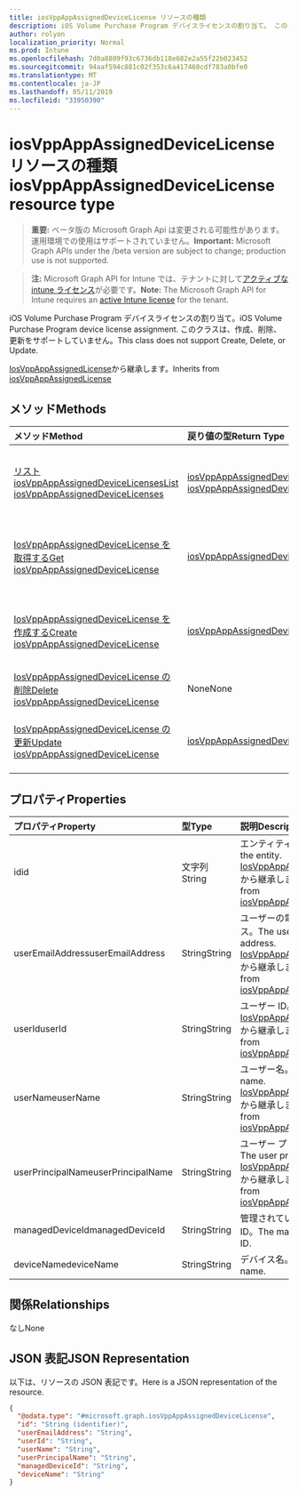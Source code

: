 ```yaml
---
title: iosVppAppAssignedDeviceLicense リソースの種類
description: iOS Volume Purchase Program デバイスライセンスの割り当て。 このクラスは、作成、削除、更新をサポートしていません。
author: rolyon
localization_priority: Normal
ms.prod: Intune
ms.openlocfilehash: 7d0a8809f93c6736db118e682e2a55f22b023452
ms.sourcegitcommit: 94aaf594c881c02f353c6a417460cdf783a0bfe0
ms.translationtype: MT
ms.contentlocale: ja-JP
ms.lasthandoff: 05/11/2019
ms.locfileid: "33950390"
---
```

# <a name="iosvppappassigneddevicelicense-resource-type"></a><span data-ttu-id="9be10-104">iosVppAppAssignedDeviceLicense リソースの種類</span><span class="sxs-lookup"><span data-stu-id="9be10-104">iosVppAppAssignedDeviceLicense resource type</span></span>

> <span data-ttu-id="9be10-105">**重要:** ベータ版の Microsoft Graph Api は変更される可能性があります。運用環境での使用はサポートされていません。</span><span class="sxs-lookup"><span data-stu-id="9be10-105">**Important:** Microsoft Graph APIs under the /beta version are subject to change; production use is not supported.</span></span>

> <span data-ttu-id="9be10-106">**注:** Microsoft Graph API for Intune では、テナントに対して[アクティブな intune ライセンス](https://go.microsoft.com/fwlink/?linkid=839381)が必要です。</span><span class="sxs-lookup"><span data-stu-id="9be10-106">**Note:** The Microsoft Graph API for Intune requires an [active Intune license](https://go.microsoft.com/fwlink/?linkid=839381) for the tenant.</span></span>

<span data-ttu-id="9be10-107">iOS Volume Purchase Program デバイスライセンスの割り当て。</span><span class="sxs-lookup"><span data-stu-id="9be10-107">iOS Volume Purchase Program device license assignment.</span></span> <span data-ttu-id="9be10-108">このクラスは、作成、削除、更新をサポートしていません。</span><span class="sxs-lookup"><span data-stu-id="9be10-108">This class does not support Create, Delete, or Update.</span></span>


<span data-ttu-id="9be10-109">[IosVppAppAssignedLicense](../resources/intune-apps-iosvppappassignedlicense.md)から継承します。</span><span class="sxs-lookup"><span data-stu-id="9be10-109">Inherits from [iosVppAppAssignedLicense](../resources/intune-apps-iosvppappassignedlicense.md)</span></span>

## <a name="methods"></a><span data-ttu-id="9be10-110">メソッド</span><span class="sxs-lookup"><span data-stu-id="9be10-110">Methods</span></span>
|<span data-ttu-id="9be10-111">メソッド</span><span class="sxs-lookup"><span data-stu-id="9be10-111">Method</span></span>|<span data-ttu-id="9be10-112">戻り値の型</span><span class="sxs-lookup"><span data-stu-id="9be10-112">Return Type</span></span>|<span data-ttu-id="9be10-113">説明</span><span class="sxs-lookup"><span data-stu-id="9be10-113">Description</span></span>|
|:---|:---|:---|
|[<span data-ttu-id="9be10-114">リスト iosVppAppAssignedDeviceLicenses</span><span class="sxs-lookup"><span data-stu-id="9be10-114">List iosVppAppAssignedDeviceLicenses</span></span>](../api/intune-apps-iosvppappassigneddevicelicense-list.md)|<span data-ttu-id="9be10-115">[iosVppAppAssignedDeviceLicense](../resources/intune-apps-iosvppappassigneddevicelicense.md)コレクション</span><span class="sxs-lookup"><span data-stu-id="9be10-115">[iosVppAppAssignedDeviceLicense](../resources/intune-apps-iosvppappassigneddevicelicense.md) collection</span></span>|<span data-ttu-id="9be10-116">[IosVppAppAssignedDeviceLicense](../resources/intune-apps-iosvppappassigneddevicelicense.md)オブジェクトのプロパティとリレーションシップをリストします。</span><span class="sxs-lookup"><span data-stu-id="9be10-116">List properties and relationships of the [iosVppAppAssignedDeviceLicense](../resources/intune-apps-iosvppappassigneddevicelicense.md) objects.</span></span>|
|[<span data-ttu-id="9be10-117">IosVppAppAssignedDeviceLicense を取得する</span><span class="sxs-lookup"><span data-stu-id="9be10-117">Get iosVppAppAssignedDeviceLicense</span></span>](../api/intune-apps-iosvppappassigneddevicelicense-get.md)|[<span data-ttu-id="9be10-118">iosVppAppAssignedDeviceLicense</span><span class="sxs-lookup"><span data-stu-id="9be10-118">iosVppAppAssignedDeviceLicense</span></span>](../resources/intune-apps-iosvppappassigneddevicelicense.md)|<span data-ttu-id="9be10-119">[IosVppAppAssignedDeviceLicense](../resources/intune-apps-iosvppappassigneddevicelicense.md)オブジェクトのプロパティとリレーションシップを読み取ります。</span><span class="sxs-lookup"><span data-stu-id="9be10-119">Read properties and relationships of the [iosVppAppAssignedDeviceLicense](../resources/intune-apps-iosvppappassigneddevicelicense.md) object.</span></span>|
|[<span data-ttu-id="9be10-120">IosVppAppAssignedDeviceLicense を作成する</span><span class="sxs-lookup"><span data-stu-id="9be10-120">Create iosVppAppAssignedDeviceLicense</span></span>](../api/intune-apps-iosvppappassigneddevicelicense-create.md)|[<span data-ttu-id="9be10-121">iosVppAppAssignedDeviceLicense</span><span class="sxs-lookup"><span data-stu-id="9be10-121">iosVppAppAssignedDeviceLicense</span></span>](../resources/intune-apps-iosvppappassigneddevicelicense.md)|<span data-ttu-id="9be10-122">新しい[iosVppAppAssignedDeviceLicense](../resources/intune-apps-iosvppappassigneddevicelicense.md)オブジェクトを作成します。</span><span class="sxs-lookup"><span data-stu-id="9be10-122">Create a new [iosVppAppAssignedDeviceLicense](../resources/intune-apps-iosvppappassigneddevicelicense.md) object.</span></span>|
|[<span data-ttu-id="9be10-123">IosVppAppAssignedDeviceLicense の削除</span><span class="sxs-lookup"><span data-stu-id="9be10-123">Delete iosVppAppAssignedDeviceLicense</span></span>](../api/intune-apps-iosvppappassigneddevicelicense-delete.md)|<span data-ttu-id="9be10-124">None</span><span class="sxs-lookup"><span data-stu-id="9be10-124">None</span></span>|<span data-ttu-id="9be10-125">[IosVppAppAssignedDeviceLicense](../resources/intune-apps-iosvppappassigneddevicelicense.md)を削除します。</span><span class="sxs-lookup"><span data-stu-id="9be10-125">Deletes a [iosVppAppAssignedDeviceLicense](../resources/intune-apps-iosvppappassigneddevicelicense.md).</span></span>|
|[<span data-ttu-id="9be10-126">IosVppAppAssignedDeviceLicense の更新</span><span class="sxs-lookup"><span data-stu-id="9be10-126">Update iosVppAppAssignedDeviceLicense</span></span>](../api/intune-apps-iosvppappassigneddevicelicense-update.md)|[<span data-ttu-id="9be10-127">iosVppAppAssignedDeviceLicense</span><span class="sxs-lookup"><span data-stu-id="9be10-127">iosVppAppAssignedDeviceLicense</span></span>](../resources/intune-apps-iosvppappassigneddevicelicense.md)|<span data-ttu-id="9be10-128">[IosVppAppAssignedDeviceLicense](../resources/intune-apps-iosvppappassigneddevicelicense.md)オブジェクトのプロパティを更新します。</span><span class="sxs-lookup"><span data-stu-id="9be10-128">Update the properties of a [iosVppAppAssignedDeviceLicense](../resources/intune-apps-iosvppappassigneddevicelicense.md) object.</span></span>|

## <a name="properties"></a><span data-ttu-id="9be10-129">プロパティ</span><span class="sxs-lookup"><span data-stu-id="9be10-129">Properties</span></span>
|<span data-ttu-id="9be10-130">プロパティ</span><span class="sxs-lookup"><span data-stu-id="9be10-130">Property</span></span>|<span data-ttu-id="9be10-131">型</span><span class="sxs-lookup"><span data-stu-id="9be10-131">Type</span></span>|<span data-ttu-id="9be10-132">説明</span><span class="sxs-lookup"><span data-stu-id="9be10-132">Description</span></span>|
|:---|:---|:---|
|<span data-ttu-id="9be10-133">id</span><span class="sxs-lookup"><span data-stu-id="9be10-133">id</span></span>|<span data-ttu-id="9be10-134">文字列</span><span class="sxs-lookup"><span data-stu-id="9be10-134">String</span></span>|<span data-ttu-id="9be10-135">エンティティのキー。</span><span class="sxs-lookup"><span data-stu-id="9be10-135">Key of the entity.</span></span> <span data-ttu-id="9be10-136">[IosVppAppAssignedLicense](../resources/intune-apps-iosvppappassignedlicense.md)から継承します。</span><span class="sxs-lookup"><span data-stu-id="9be10-136">Inherited from [iosVppAppAssignedLicense](../resources/intune-apps-iosvppappassignedlicense.md)</span></span>|
|<span data-ttu-id="9be10-137">userEmailAddress</span><span class="sxs-lookup"><span data-stu-id="9be10-137">userEmailAddress</span></span>|<span data-ttu-id="9be10-138">String</span><span class="sxs-lookup"><span data-stu-id="9be10-138">String</span></span>|<span data-ttu-id="9be10-139">ユーザーの電子メールアドレス。</span><span class="sxs-lookup"><span data-stu-id="9be10-139">The user email address.</span></span> <span data-ttu-id="9be10-140">[IosVppAppAssignedLicense](../resources/intune-apps-iosvppappassignedlicense.md)から継承します。</span><span class="sxs-lookup"><span data-stu-id="9be10-140">Inherited from [iosVppAppAssignedLicense](../resources/intune-apps-iosvppappassignedlicense.md)</span></span>|
|<span data-ttu-id="9be10-141">userId</span><span class="sxs-lookup"><span data-stu-id="9be10-141">userId</span></span>|<span data-ttu-id="9be10-142">String</span><span class="sxs-lookup"><span data-stu-id="9be10-142">String</span></span>|<span data-ttu-id="9be10-143">ユーザー ID。</span><span class="sxs-lookup"><span data-stu-id="9be10-143">The user ID.</span></span> <span data-ttu-id="9be10-144">[IosVppAppAssignedLicense](../resources/intune-apps-iosvppappassignedlicense.md)から継承します。</span><span class="sxs-lookup"><span data-stu-id="9be10-144">Inherited from [iosVppAppAssignedLicense](../resources/intune-apps-iosvppappassignedlicense.md)</span></span>|
|<span data-ttu-id="9be10-145">userName</span><span class="sxs-lookup"><span data-stu-id="9be10-145">userName</span></span>|<span data-ttu-id="9be10-146">String</span><span class="sxs-lookup"><span data-stu-id="9be10-146">String</span></span>|<span data-ttu-id="9be10-147">ユーザー名。</span><span class="sxs-lookup"><span data-stu-id="9be10-147">The user name.</span></span> <span data-ttu-id="9be10-148">[IosVppAppAssignedLicense](../resources/intune-apps-iosvppappassignedlicense.md)から継承します。</span><span class="sxs-lookup"><span data-stu-id="9be10-148">Inherited from [iosVppAppAssignedLicense](../resources/intune-apps-iosvppappassignedlicense.md)</span></span>|
|<span data-ttu-id="9be10-149">userPrincipalName</span><span class="sxs-lookup"><span data-stu-id="9be10-149">userPrincipalName</span></span>|<span data-ttu-id="9be10-150">String</span><span class="sxs-lookup"><span data-stu-id="9be10-150">String</span></span>|<span data-ttu-id="9be10-151">ユーザー プリンシパル名。</span><span class="sxs-lookup"><span data-stu-id="9be10-151">The user principal name.</span></span> <span data-ttu-id="9be10-152">[IosVppAppAssignedLicense](../resources/intune-apps-iosvppappassignedlicense.md)から継承します。</span><span class="sxs-lookup"><span data-stu-id="9be10-152">Inherited from [iosVppAppAssignedLicense](../resources/intune-apps-iosvppappassignedlicense.md)</span></span>|
|<span data-ttu-id="9be10-153">managedDeviceId</span><span class="sxs-lookup"><span data-stu-id="9be10-153">managedDeviceId</span></span>|<span data-ttu-id="9be10-154">String</span><span class="sxs-lookup"><span data-stu-id="9be10-154">String</span></span>|<span data-ttu-id="9be10-155">管理されているデバイス ID。</span><span class="sxs-lookup"><span data-stu-id="9be10-155">The managed device ID.</span></span>|
|<span data-ttu-id="9be10-156">deviceName</span><span class="sxs-lookup"><span data-stu-id="9be10-156">deviceName</span></span>|<span data-ttu-id="9be10-157">String</span><span class="sxs-lookup"><span data-stu-id="9be10-157">String</span></span>|<span data-ttu-id="9be10-158">デバイス名。</span><span class="sxs-lookup"><span data-stu-id="9be10-158">The device name.</span></span>|

## <a name="relationships"></a><span data-ttu-id="9be10-159">関係</span><span class="sxs-lookup"><span data-stu-id="9be10-159">Relationships</span></span>
<span data-ttu-id="9be10-160">なし</span><span class="sxs-lookup"><span data-stu-id="9be10-160">None</span></span>

## <a name="json-representation"></a><span data-ttu-id="9be10-161">JSON 表記</span><span class="sxs-lookup"><span data-stu-id="9be10-161">JSON Representation</span></span>
<span data-ttu-id="9be10-162">以下は、リソースの JSON 表記です。</span><span class="sxs-lookup"><span data-stu-id="9be10-162">Here is a JSON representation of the resource.</span></span>
<!-- {
  "blockType": "resource",
  "keyProperty": "id",
  "@odata.type": "microsoft.graph.iosVppAppAssignedDeviceLicense"
}
-->
``` json
{
  "@odata.type": "#microsoft.graph.iosVppAppAssignedDeviceLicense",
  "id": "String (identifier)",
  "userEmailAddress": "String",
  "userId": "String",
  "userName": "String",
  "userPrincipalName": "String",
  "managedDeviceId": "String",
  "deviceName": "String"
}
```




